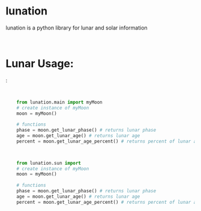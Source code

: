 # lunation
lunation is a python library for lunar and solar information

<br>
<h1>Lunar Usage:</h1>:
<br>

```python

    
    from lunation.main import myMoon
    # create instance of myMoon
    moon = myMoon()
    
    # functions
    phase = moon.get_lunar_phase() # returns lunar phase
    age = moon.get_lunar_age() # returns lunar age
    percent = moon.get_lunar_age_percent() # returns percent of lunar age
```

```python

    
    from lunation.sun import 
    # create instance of myMoon
    moon = myMoon()
    
    # functions
    phase = moon.get_lunar_phase() # returns lunar phase
    age = moon.get_lunar_age() # returns lunar age
    percent = moon.get_lunar_age_percent() # returns percent of lunar age
```
    
    
